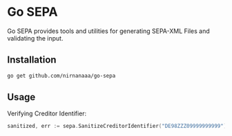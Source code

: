 # Go SEPA

Go SEPA provides tools and utilities for generating SEPA-XML Files and validating
the input.


## Installation

```bash
go get github.com/nirnanaaa/go-sepa
```

## Usage

Verifying Creditor Identifier:

```go
sanitized, err := sepa.SanitizeCreditorIdentifier("DE98ZZZ09999999999")
```
